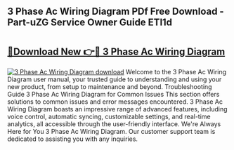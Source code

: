 ## 3 Phase Ac Wiring Diagram PDf Free Download - Part-uZG Service Owner Guide ETl1d

# <h2><a href="http://dfkh2f.blite.top/?on=3+Phase+Ac+Wiring+Diagram">🔗Download New 👉🔴 3 Phase Ac Wiring Diagram</a></h2>

[![3 Phase Ac Wiring Diagram download](https://i.imgur.com/lujVjoI.png)](http://dfkh2f.blite.top/?on=3+Phase+Ac+Wiring+Diagram)
Welcome to the 3 Phase Ac Wiring Diagram user manual, your trusted guide to understanding and using your new product, from setup to maintenance and beyond. Troubleshooting Guide 3 Phase Ac Wiring Diagram for Common Issues This section offers solutions to common issues and error messages encountered. 3 Phase Ac Wiring Diagram boasts an impressive range of advanced features, including voice control, automatic syncing, customizable settings, and real-time analytics, all accessible through the user-friendly interface. We're Always Here for You 3 Phase Ac Wiring Diagram. Our customer support team is dedicated to assisting you with any inquiries.
